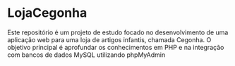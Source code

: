 # LojaCegonha
Este repositório é um projeto de estudo focado no desenvolvimento de uma aplicação web para uma loja de artigos infantis, chamada Cegonha. O objetivo principal é aprofundar os conhecimentos em PHP e na integração com bancos de dados MySQL utilizando phpMyAdmin
